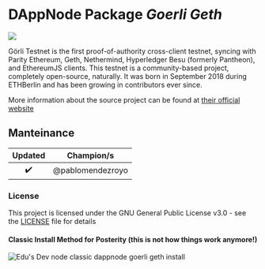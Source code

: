 <!-- :female_detective: Looking for a new champion -->

# DAppNode Package _Goerli Geth_

<!--DAppNode package logo (could be added with a hyperlink to a youtube video): -->

![](avatar-goerli-geth)

<!--Brief introduction about the source project (official project definition is an option): -->

Görli Testnet is the first proof-of-authority cross-client testnet, syncing with Parity Ethereum, Geth, Nethermind, Hyperledger Besu (formerly Pantheon), and EthereumJS clients. This testnet is a community-based project, completely open-source, naturally. It was born in September 2018 during ETHBerlin and has been growing in contributors ever since.

More information about the source project can be found at [their official website](https://goerli.net/)

## Manteinance

<!--Table with champion/s mantainers, versions and update status -->
<!--UPDATED: :x: OR :heavy_check_mark: -->

|      Updated       |    Champion/s    |
| :----------------: | :--------------: |
| :heavy_check_mark: | @pablomendezroyo |

### License

This project is licensed under the GNU General Public License v3.0 - see the [LICENSE](LICENSE) file for details


#### Classic Install Method for Posterity (this is not how things work anymore!)

![Edu's Dev node classic dappnode goerli geth install](https://github.com/dappnode/DAppNodePackage-goerli-geth/assets/4649787/c37d01f2-2b6d-4cc3-9dce-a21f5cbf0811)
